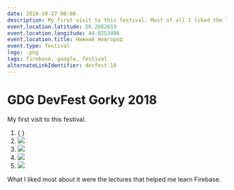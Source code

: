```yaml
---
date: 2018-10-27 00:00
description: My first visit to this festival. Most of all I liked the lectures, which helped me in learning Firebase.
event.location.latitude: 56.2682659
event.location.longitude: 44.0253486
event.location.title: Нижний Новгород
event.type: festival
logo: .png
tags: firebase, google, festival
alternateLinkIdentifier: devfest-18
---
```

# GDG DevFest Gorky 2018

My first visit to this festival.


1. { }
2. ![ ](2_400x400.jpg)
3. ![ ](4_400x400.jpg)
4. ![ ](1_400x400.jpg)
5. ![ ](3_400x400.jpg)


 What I liked most about it were the lectures that helped me learn Firebase.
